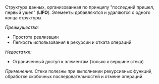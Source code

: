 Cтруктура данных, организованная по принципу "последний пришел, первый ушел" (**LIFO**). Элементы добавляются и удаляются с одного конца структуры.

_Преимущества:_

- Простота реализации
- Легкость использования в рекурсии и отката операций

_Недостатки:_

- Ограниченный доступ к элементам (только к вершине стека)

_Применение:_ Стеки полезны при выполнении рекурсивных функций, обработке скобочных последовательностей и отмене операций.